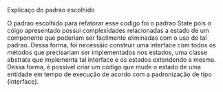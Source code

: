 Explicaço do padrao escolhido

O padrao escolhido para refatorar esse codigo foi
o padrao State pois o cóigo apresentado possui
complexidades relacionadas a estado de um componente
que poderiam ser facilmente eliminadas com o uso de tal
padrao. Dessa forma, foi necessáio construir uma interface
com todos os métodos que precisariam ser implementados nos estados,
uma classe abstrata que implementa tal interface e os estados extendendo
a mesma. Dessa forma, é possível criar um código que mude o estado
de uma entidade em tempo de execução de acordo com a padronização de
tipo (interface).